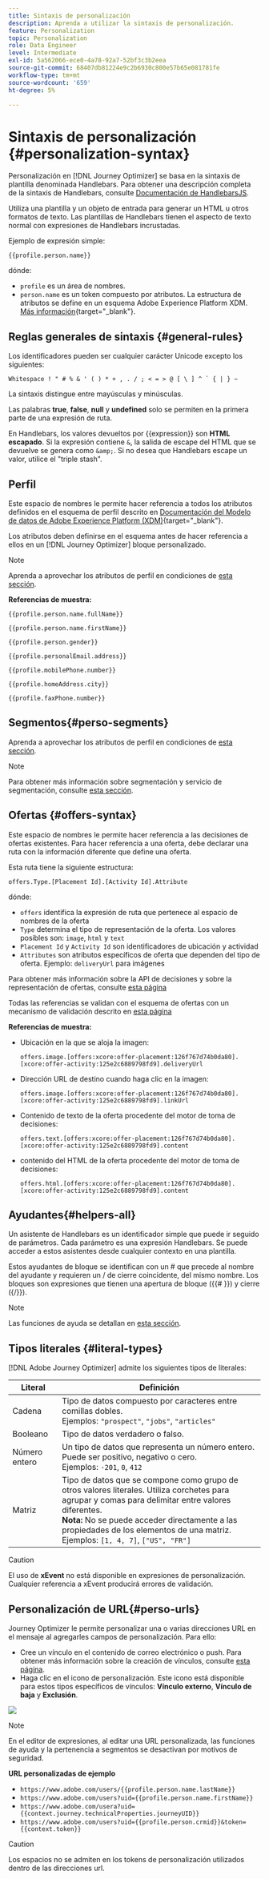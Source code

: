 ```yaml
---
title: Sintaxis de personalización
description: Aprenda a utilizar la sintaxis de personalización.
feature: Personalization
topic: Personalization
role: Data Engineer
level: Intermediate
exl-id: 5a562066-ece0-4a78-92a7-52bf3c3b2eea
source-git-commit: 68407db81224e9c2b6930c800e57b65e081781fe
workflow-type: tm+mt
source-wordcount: '659'
ht-degree: 5%

---
```


# Sintaxis de personalización {#personalization-syntax}

Personalización en [!DNL Journey Optimizer] se basa en la sintaxis de plantilla denominada Handlebars.
Para obtener una descripción completa de la sintaxis de Handlebars, consulte [Documentación de HandlebarsJS](https://handlebarsjs.com/).

Utiliza una plantilla y un objeto de entrada para generar un HTML u otros formatos de texto. Las plantillas de Handlebars tienen el aspecto de texto normal con expresiones de Handlebars incrustadas.

Ejemplo de expresión simple:

`{{profile.person.name}}`

dónde:

* `profile` es un área de nombres.
* `person.name` es un token compuesto por atributos. La estructura de atributos se define en un esquema Adobe Experience Platform XDM. [Más información](https://experienceleague.adobe.com/docs/experience-platform/xdm/home.html?lang=es){target=&quot;_blank&quot;}.

## Reglas generales de sintaxis {#general-rules}

Los identificadores pueden ser cualquier carácter Unicode excepto los siguientes:

```
Whitespace ! " # % & ' ( ) * + , . / ; < = > @ [ \ ] ^ ` { | } ~
```

La sintaxis distingue entre mayúsculas y minúsculas.

Las palabras **true**, **false**, **null** y **undefined** solo se permiten en la primera parte de una expresión de ruta.

En Handlebars, los valores devueltos por {{expression}} son **HTML escapado**. Si la expresión contiene `&`, la salida de escape del HTML que se devuelve se genera como `&amp;`. Si no desea que Handlebars escape un valor, utilice el &quot;triple stash&quot;.

## Perfil

Este espacio de nombres le permite hacer referencia a todos los atributos definidos en el esquema de perfil descrito en [Documentación del Modelo de datos de Adobe Experience Platform (XDM)](https://experienceleague.adobe.com/docs/experience-platform/xdm/home.html){target=&quot;_blank&quot;}.

Los atributos deben definirse en el esquema antes de hacer referencia a ellos en un [!DNL Journey Optimizer] bloque personalizado.

>[!NOTE]
>
>Aprenda a aprovechar los atributos de perfil en condiciones de [esta sección](functions/helpers.md#if-function).

**Referencias de muestra:**

`{{profile.person.name.fullName}}`

`{{profile.person.name.firstName}}`

`{{profile.person.gender}}`

`{{profile.personalEmail.address}}`

`{{profile.mobilePhone.number}}`

`{{profile.homeAddress.city}}`

`{{profile.faxPhone.number}}`

## Segmentos{#perso-segments}

Aprenda a aprovechar los atributos de perfil en condiciones de [esta sección](functions/helpers.md#if-function).

>[!NOTE]
>Para obtener más información sobre segmentación y servicio de segmentación, consulte [esta sección](../segment/about-segments.md).

## Ofertas {#offers-syntax}

Este espacio de nombres le permite hacer referencia a las decisiones de ofertas existentes.
Para hacer referencia a una oferta, debe declarar una ruta con la información diferente que define una oferta.

Esta ruta tiene la siguiente estructura:

`offers.Type.[Placement Id].[Activity Id].Attribute`

dónde:

* `offers` identifica la expresión de ruta que pertenece al espacio de nombres de la oferta
* `Type`  determina el tipo de representación de la oferta. Los valores posibles son: `image`, `html` y `text`
* `Placement Id` y `Activity Id` son identificadores de ubicación y actividad
* `Attributes` son atributos específicos de oferta que dependen del tipo de oferta. Ejemplo: `deliveryUrl` para imágenes

Para obtener más información sobre la API de decisiones y sobre la representación de ofertas, consulte [esta página](../../using/offers/api-reference/decisions-api/deliver-offers.md)

Todas las referencias se validan con el esquema de ofertas con un mecanismo de validación descrito en [esta página](personalization-validation.md)

**Referencias de muestra:**

* Ubicación en la que se aloja la imagen:

   `offers.image.[offers:xcore:offer-placement:126f767d74b0da80].[xcore:offer-activity:125e2c6889798fd9].deliveryUrl`

* Dirección URL de destino cuando haga clic en la imagen:

   `offers.image.[offers:xcore:offer-placement:126f767d74b0da80].[xcore:offer-activity:125e2c6889798fd9].linkUrl`

* Contenido de texto de la oferta procedente del motor de toma de decisiones:

   `offers.text.[offers:xcore:offer-placement:126f767d74b0da80].[xcore:offer-activity:125e2c6889798fd9].content`

* contenido del HTML de la oferta procedente del motor de toma de decisiones:

   `offers.html.[offers:xcore:offer-placement:126f767d74b0da80].[xcore:offer-activity:125e2c6889798fd9].content`


## Ayudantes{#helpers-all}

Un asistente de Handlebars es un identificador simple que puede ir seguido de parámetros.
Cada parámetro es una expresión Handlebars. Se puede acceder a estos asistentes desde cualquier contexto en una plantilla.

Estos ayudantes de bloque se identifican con un # que precede al nombre del ayudante y requieren un / de cierre coincidente, del mismo nombre.
Los bloques son expresiones que tienen una apertura de bloque ({{# }}) y cierre ({/}}).


>[!NOTE]
>
>Las funciones de ayuda se detallan en [esta sección](functions/helpers.md).

## Tipos literales {#literal-types}

[!DNL Adobe Journey Optimizer] admite los siguientes tipos de literales:

| Literal | Definición |
| ------- | ---------- |
| Cadena | Tipo de datos compuesto por caracteres entre comillas dobles. <br>Ejemplos: `"prospect"`, `"jobs"`, `"articles"` |
| Booleano | Tipo de datos verdadero o falso. |
| Número entero | Un tipo de datos que representa un número entero. Puede ser positivo, negativo o cero. <br>Ejemplos: `-201`, `0`, `412` |
| Matriz | Tipo de datos que se compone como grupo de otros valores literales. Utiliza corchetes para agrupar y comas para delimitar entre valores diferentes. <br> **Nota:** No se puede acceder directamente a las propiedades de los elementos de una matriz. <br> Ejemplos: `[1, 4, 7]`, `["US", "FR"]` |

>[!CAUTION]
>
>El uso de **xEvent** no está disponible en expresiones de personalización. Cualquier referencia a xEvent producirá errores de validación.

## Personalización de URL{#perso-urls}

Journey Optimizer le permite personalizar una o varias direcciones URL en el mensaje al agregarles campos de personalización. Para ello:

* Cree un vínculo en el contenido de correo electrónico o push. Para obtener más información sobre la creación de vínculos, consulte [esta página](../messages/message-tracking.md#insert-links).
* Haga clic en el icono de personalización. Este icono está disponible para estos tipos específicos de vínculos: **Vínculo externo**, **Vínculo de baja** y **Exclusión**.

![](assets/perso-url.png)

>[!NOTE]
>
>En el editor de expresiones, al editar una URL personalizada, las funciones de ayuda y la pertenencia a segmentos se desactivan por motivos de seguridad.

**URL personalizadas de ejemplo**

* `https://www.adobe.com/users/{{profile.person.name.lastName}}`
* `https://www.adobe.com/users?uid={{profile.person.name.firstName}}`
* `https://www.adobe.com/usera?uid={{context.journey.technicalProperties.journeyUID}}`
* `https://www.adobe.com/users?uid={{profile.person.crmid}}&token={{context.token}}`

>[!CAUTION]
>
>Los espacios no se admiten en los tokens de personalización utilizados dentro de las direcciones url.
